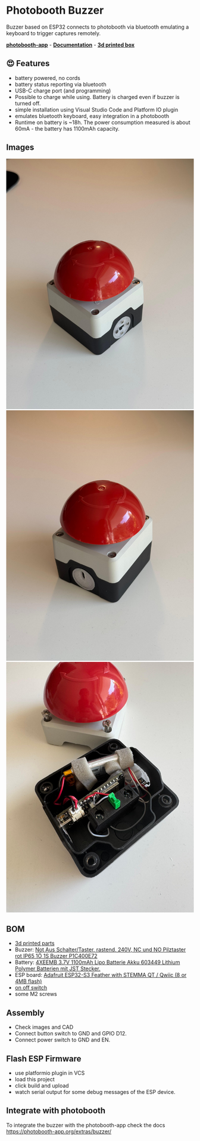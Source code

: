# Photobooth Buzzer

Buzzer based on ESP32 connects to photobooth via bluetooth emulating a keyboard to trigger captures remotely.

**[photobooth-app](https://github.com/photobooth-app/photobooth-app)** - **[Documentation](https://photobooth-app.org/)** - **[3d printed box](https://photobooth-app.org/photobox3dprint/)**

## 😍 Features

- battery powered, no cords
- battery status reporting via bluetooth
- USB-C charge port (and programming)
- Possible to charge while using. Battery is charged even if buzzer is turned off.
- simple installation using Visual Studio Code and Platform IO plugin
- emulates bluetooth keyboard, easy integration in a photobooth
- Runtime on battery is ~18h. The power consumption measured is about 60mA - the battery has 1100mAh capacity.

## Images

![buzzer view 1](https://raw.githubusercontent.com/photobooth-app/photobooth-buzzer/main/images/buzzer1.jpg)
![buzzer view 2](https://raw.githubusercontent.com/photobooth-app/photobooth-buzzer/main/images/buzzer2.jpg)
![buzzer parts](https://raw.githubusercontent.com/photobooth-app/photobooth-buzzer/main/images/buzzer_open.jpg)


## BOM

- [3d printed parts](https://github.com/photobooth-app/photobooth-buzzer/tree/main/cad)
- Buzzer: [Not Aus Schalter/Taster, rastend, 240V, NC und NO Pilztaster rot IP65 1Ö 1S Buzzer P1C400E72](https://www.amazon.de/gp/product/B088F3NNV4)
- Battery: [4XEEMB 3.7V 1100mAh Lipo Batterie Akku 603449 Lithium Polymer Batterien mit JST Stecker.](https://www.amazon.de/gp/product/B08VRYS8FT)
- ESP board: [Adafruit ESP32-S3 Feather with STEMMA QT / Qwiic (8 or 4MB flash)](https://www.adafruit.com/product/5477)
- [on off switch](https://www.amazon.de/gp/product/B07VFV17SP/)
- some M2 screws

## Assembly

- Check images and CAD
- Connect button switch to GND and GPIO D12.
- Connect power switch to GND and EN.

## Flash ESP Firmware

- use platformio plugin in VCS
- load this project
- click build and upload
- watch serial output for some debug messages of the ESP device.

## Integrate with photobooth

To integrate the buzzer with the photobooth-app check the docs <https://photobooth-app.org/extras/buzzer/>
